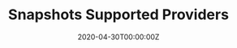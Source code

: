 ---
date: "2020-04-30T00:00:00Z"
lastmod: "2020-04-30T00:00:00Z"
title: "Snapshots Supported Providers"
weight: "2"
redirect: "https://velero.io/docs/v1.3.2/supported-providers/"
---